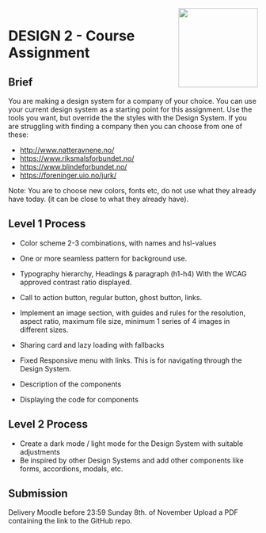 <img src="./.readme/noroff-light.png" width="160" align="right">

# DESIGN 2 - Course Assignment

## Brief

You are making a design system for a company of your choice. You can use your current design system as a starting point for this assignment. 
Use the tools you want, but override the the styles with the Design System. 
If you are struggling with finding a company then you can choose from one of these:
- http://www.natteravnene.no/
- https://www.riksmalsforbundet.no/
- https://www.blindeforbundet.no/
- https://foreninger.uio.no/jurk/

Note: You are to choose new colors, fonts etc, do not use what they already have today. 
(it can be close to what they already have).




## Level 1 Process

- Color scheme 2-3 combinations, with names and hsl-values
- One or more seamless pattern for background use.
- Typography hierarchy, Headings & paragraph (h1-h4) With the WCAG approved contrast ratio displayed.


- Call to action button, regular button, ghost button, links.
- Implement an image section, with guides and rules for the resolution, aspect ratio, maximum file size, minimum 1 series of 4 images in different sizes.
- Sharing card and lazy loading with fallbacks


- Fixed Responsive menu with links. This is for navigating through the Design System.


- Description of the components
- Displaying the code for components



## Level 2 Process
- Create a dark mode / light mode for the Design System with suitable adjustments
- Be inspired by other Design Systems and add other components like forms, accordions, modals, etc.



## Submission

Delivery Moodle before 23:59 Sunday 8th. of November Upload a PDF containing the link to the GitHub repo.
